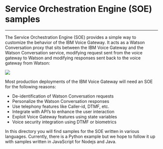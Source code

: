 # Service Orchestration Engine (SOE) samples 
-------------------
The Service Orchestration Engine (SOE) provides a simple way to customize the behavior of the IBM Voice Gateway. It acts as a Watson Conversation proxy that sits between the IBM Voice Gateway and the Watson Conversation service, modifying request sent from the voice gateway to Watson and modifying responses sent back to the voice gateway from Watson:

![](https://raw.githubusercontent.com/WASdev/sample.voice.gateway/develop/images/soe.png)

Most production deployments of the IBM Voice Gateway will need an SOE for the following reasons:

 - De-identification of Watson Conversation requests
 - Personalize the Watson Conversation responses
 - Use telephony features like Caller-id, DTMF, etc.
 - Integrate with API’s to enhance the user interaction
 - Exploit Voice Gateway features using state variables 
 - Voice security integration using DTMF or biometrics

In this directory you will find samples for the SOE written in various languages. Currently, there is a Python example but we hope to follow it up with samples written in JavaScript for Nodejs and Java.
